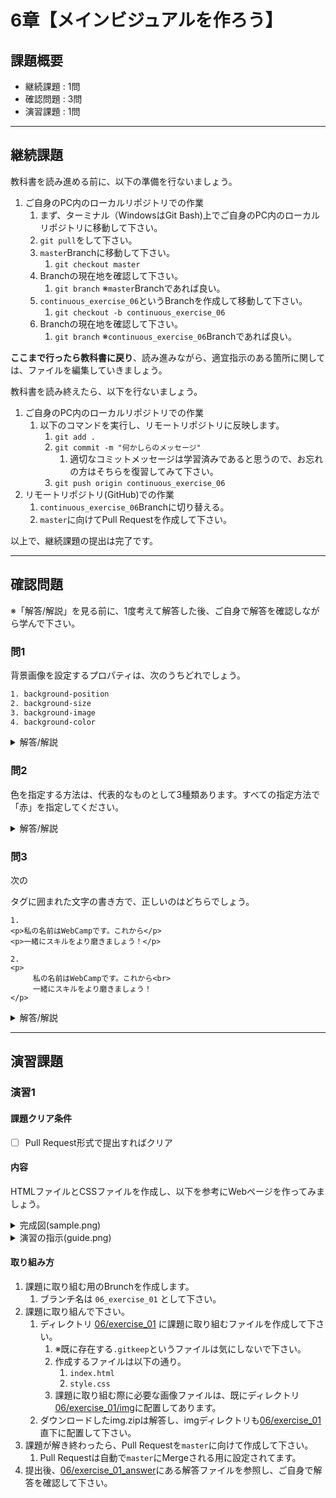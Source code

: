 # 6章【メインビジュアルを作ろう】

## 課題概要
 - 継続課題 : 1問
 - 確認問題 : 3問
 - 演習課題 : 1問

---
## 継続課題
教科書を読み進める前に、以下の準備を行ないましょう。

1. ご自身のPC内のローカルリポジトリでの作業
   1. まず、ターミナル（WindowsはGit Bash)上でご自身のPC内のローカルリポジトリに移動して下さい。
   1. `git pull`をして下さい。
   1. `master`Branchに移動して下さい。
      1. `git checkout master`
   1. Branchの現在地を確認して下さい。
      1. `git branch` ※`master`Branchであれば良い。
   1. `continuous_exercise_06`というBranchを作成して移動して下さい。
      1. `git checkout -b continuous_exercise_06`
   1. Branchの現在地を確認して下さい。
      1. `git branch` ※`continuous_exercise_06`Branchであれば良い。

**ここまで行ったら教科書に戻り**、読み進みながら、適宜指示のある箇所に関しては、ファイルを編集していきましょう。

教科書を読み終えたら、以下を行ないましょう。
1. ご自身のPC内のローカルリポジトリでの作業
   1. 以下のコマンドを実行し、リモートリポジトリに反映します。
      1. `git add .`
      1. `git commit -m "何かしらのメッセージ"`
         1. 適切なコミットメッセージは学習済みであると思うので、お忘れの方はそちらを復習してみて下さい。
      1. `git push origin continuous_exercise_06`
1. リモートリポジトリ(GitHub)での作業
   1. `continuous_exercise_06`Branchに切り替える。
   1. `master`に向けてPull Requestを作成して下さい。

以上で、継続課題の提出は完了です。


---
## 確認問題
※「解答/解説」を見る前に、1度考えて解答した後、ご自身で解答を確認しながら学んで下さい。
### 問1
背景画像を設定するプロパティは、次のうちどれでしょう。

```css
1. background-position
2. background-size
3. background-image
4. background-color
```

<details>
<summary>解答/解説</summary>
 
```
【解答】
3. background-image

【解説】
背景の設定

HTMLで生成した箱に背景画像を設定するためのプロパティです。
値に url() というものが必要になるので注意してください。()内に画像までのパスを書きます。
```
</details>


### 問2
色を指定する方法は、代表的なものとして3種類あります。すべての指定方法で「赤」を指定してください。

<details>
<summary>解答/解説</summary>
 
```
【解答】
red, #f00(#ff0000), rgb(255, 0, 0)

【解説】
色指定の方法

まず、色を指定する方法は次の3種類あります。
1. 色名
2. 16進数のカラーコード
3. rgbそれぞれの値を設定する

色名
red, green, yellowなど、メジャーな色であればその名称で指定できます。

16進数のカラーコード
#aabbcc のように、16進数で指定された6桁の数字で色が決められます。
最初の2桁がrgbのr、次の2桁がg、最後の2桁がbです。

rgbの値を設定
rgb(255, 0, 0);
rgbの各要素に対応する0～255までの数字を指定します。

```
</details>


### 問3
次の<p>タグに囲まれた文字の書き方で、正しいのはどちらでしょう。
 ```
1.
<p>私の名前はWebCampです。これから</p>
<p>一緒にスキルをより磨きましょう！</p>

2.
<p> 
      私の名前はWebCampです。これから<br>
      一緒にスキルをより磨きましょう！
</p>
```

<details>
<summary>解答/解説</summary>
 
```
【解答】
２

【解説】
段落の使い方(インデント)

<p>タグはparagraph（段落）の頭文字を指します。
そのため、一つのまとまった意味を持つ文章に改行を入れるという目的で複数のp要素を入れることはいいことではありません。
まとまった文章で改行を入れたい場合は<br>タグを使いましょう。

```
</details>


---
## 演習課題
### 演習1
#### 課題クリア条件
- [ ] Pull Request形式で提出すればクリア

#### 内容
HTMLファイルとCSSファイルを作成し、以下を参考にWebページを作ってみましょう。

<details>
<summary>完成図(sample.png)</summary>
<img src="https://user-images.githubusercontent.com/55776672/81088261-b28f5d00-8f35-11ea-9385-7cc448e95a9f.png" alt="sample.png">
</details>

<details>
<summary>演習の指示(guide.png)</summary>
<img src="https://user-images.githubusercontent.com/55776672/81088253-b0c59980-8f35-11ea-8182-6097619e35e0.png" alt="guide.png">
</details>



#### 取り組み方
1. 課題に取り組む用のBrunchを作成します。
   1. ブランチ名は `06_exercise_01` として下さい。
1. 課題に取り組んで下さい。
   1. ディレクトリ [06/exercise_01](./exercise_01) に課題に取り組むファイルを作成して下さい。
      1. ※既に存在する`.gitkeep`というファイルは気にしないで下さい。
      1. 作成するファイルは以下の通り。
         1. `index.html`
         1. `style.css`
      1. 課題に取り組む際に必要な画像ファイルは、既にディレクトリ[06/exercise_01/img](./exercise_01/img)に配置してあります。
   1. ダウンロードしたimg.zipは解答し、imgディレクトリも[06/exercise_01](./exercise_01)直下に配置して下さい。
1. 課題が解き終わったら、Pull Requestを`master`に向けて作成して下さい。
   1. Pull Requestは自動で`master`にMergeされる用に設定されてます。
1. 提出後、[06/exercise_01_answer](./exercise_01_answer)にある解答ファイルを参照し、ご自身で解答を確認して下さい。
